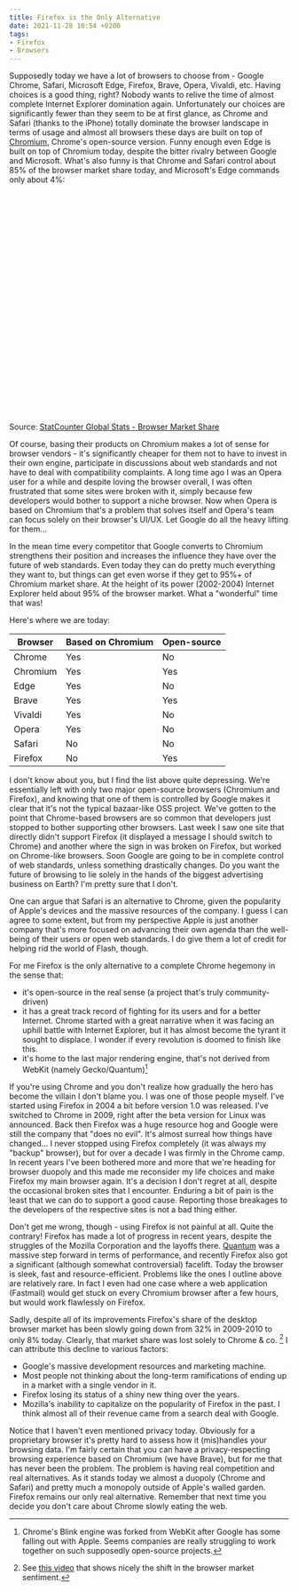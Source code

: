 ```yaml
---
title: Firefox is the Only Alternative
date: 2021-11-28 10:54 +0200
tags:
- Firefox
- Browsers
---
```


Supposedly today we have a lot of browsers to choose from - Google Chrome, Safari, Microsoft Edge, Firefox, Brave, Opera, Vivaldi, etc.
Having choices is a good thing, right? Nobody wants to relive the time of almost complete Internet Explorer domination again.
Unfortunately our choices are significantly fewer than they seem to be at first glance, as Chrome and Safari (thanks to the iPhone) totally dominate
the browser landscape in terms of usage and almost all browsers these days are built on top of [Chromium](https://www.chromium.org/Home), Chrome's open-source version.
Funny enough even Edge is built on top of Chromium today, despite the bitter rivalry between Google and Microsoft. What's also funny is that
Chrome and Safari control about 85% of the browser market share today, and Microsoft's Edge commands only about 4%:

<div id="all-browser-ww-monthly-202010-202110" width="600" height="400" style="width:600px; height: 400px;"></div><!-- You may change the values of width and height above to resize the chart --><p>Source: <a href="https://gs.statcounter.com/browser-market-share">StatCounter Global Stats - Browser Market Share</a></p><script type="text/javascript" src="https://www.statcounter.com/js/fusioncharts.js"></script><script type="text/javascript" src="https://gs.statcounter.com/chart.php?all-browser-ww-monthly-202010-202110&chartWidth=600"></script>

Of course, basing their products on Chromium makes a lot of sense for browser vendors - it's significantly cheaper for them not to have to invest in their own engine, participate
in discussions about web standards and not have to deal with compatibility complaints. A long time ago I was an Opera user for a while and despite loving
the browser overall, I was often frustrated that some sites were broken with it, simply because few developers would bother to support a niche browser.
Now when Opera is based on Chromium that's a problem that solves itself and Opera's team can focus solely on their browser's UI/UX. Let Google do all the
heavy lifting for them...

In the mean time every competitor that Google converts to Chromium strengthens
their position and increases the influence they have over the future of web
standards. Even today they can do pretty much everything they want to, but things
can get even worse if they get to 95%+ of Chromium market share. At the height of
its power (2002-2004) Internet Explorer held about 95% of the browser market. What a
"wonderful" time that was!

Here's where we are today:

| Browser       | Based on Chromium | Open-source |
| ------------- | ----------------- | ----------- |
| Chrome  | Yes      | No |
| Chromium | Yes | Yes |
| Edge  | Yes      | No |
| Brave | Yes | Yes |
| Vivaldi | Yes | No |
| Opera | Yes | No |
| Safari | No | No |
| Firefox | No | Yes |

I don't know about you, but I find the list above quite depressing. We're
essentially left with only two major open-source browsers (Chromium and
Firefox), and knowing that one of them is controlled by Google makes it clear
that it's not the typical bazaar-like OSS project. We've gotten to the point
that Chrome-based browsers are so common that developers just stopped to bother
supporting other browsers. Last week I saw one site that directly didn't support
Firefox (it displayed a message I should switch to Chrome) and another where the
sign in was broken on Firefox, but worked on Chrome-like browsers. Soon Google
are going to be in complete control of web standards, unless something
drastically changes.  Do you want the future of browsing to lie solely in the
hands of the biggest advertising business on Earth?  I'm pretty sure that I
don't.

One can argue that Safari is an alternative to Chrome, given the popularity of
Apple's devices and the massive resources of the company. I guess I can agree to
some extent, but from my perspective Apple is just another company that's more
focused on advancing their own agenda than the well-being of their users or open
web standards. I do give them a lot of credit for helping rid the world of
Flash, though.

For me Firefox is the only alternative to a complete Chrome hegemony in the sense that:

- it's open-source in the real sense (a project that's truly community-driven)
- it has a great track record of fighting for its users and for a better
  Internet. Chrome started with a great narrative when it was facing an uphill
  battle with Internet Explorer, but it has almost become the tyrant it sought
  to displace. I wonder if every revolution is doomed to finish like this.
- it's home to the last major rendering engine, that's not derived from WebKit (namely Gecko/Quantum)[^1]

If you're using Chrome and you don't realize how gradually the hero has become the villain I don't blame you. I was one of those people myself. I've started using
Firefox in 2004 a bit before version 1.0 was released. I've switched to Chrome in 2009, right after the beta version for Linux was announced. Back then Firefox
was a huge resource hog and Google were still the company that "does no evil". It's almost surreal how things have changed... I never stopped using Firefox completely (it was always my "backup" browser), but for over a decade I was firmly in the Chrome camp. In recent years I've been bothered more and more that we're heading for browser duopoly and
this made me reconsider my life choices and make Firefox my main browser again. It's a decision I don't regret at all, despite the occasional broken sites that
I encounter. Enduring a bit of pain is the least that we can do to support a good cause. Reporting those breakages to the developers of the respective sites is not
a bad thing either.

Don't get me wrong, though - using Firefox is not painful at all. Quite the
contrary! Firefox has made a lot of progress in recent years, despite the
struggles of the Mozilla
Corporation and the layoffs there. [Quantum](https://blog.mozilla.org/en/mozilla/introducing-firefox-quantum/)
was a massive step forward in terms of performance, and recently Firefox also
got a significant (although somewhat controversial) facelift. Today the browser
is sleek, fast and resource-efficient. Problems like the ones I outline above are
relatively rare. In fact I even had one case where a web application (Fastmail) would get
stuck on every Chromium browser after a few hours, but would work flawlessly on
Firefox.

Sadly, despite all of its improvements Firefox's share of the desktop browser
market has been slowly going down from 32% in 2009-2010 to only 8% today. Clearly, that
market share was lost solely to Chrome & co. [^2] I can attribute this decline to
various factors:

- Google's massive development resources and marketing machine.
- Most people not thinking about the long-term ramifications of ending up in a
  market with a single vendor in it.
- Firefox losing its status of a shiny new thing over the years.
- Mozilla's inability to capitalize on the popularity of Firefox in the past. I think almost all of their revenue came from a search deal with Google.

Notice that I haven't even mentioned privacy today. Obviously for a proprietary browser it's pretty hard to assess how it (mis)handles your browsing data.
I'm fairly certain that you can have a privacy-respecting browsing experience based on Chromium (we have Brave), but for me that has never been the problem.
The problem is having real competition and real alternatives. As it stands today we almost a duopoly (Chrome and Safari) and pretty much a monopoly outside
of Apple's walled garden. Firefox remains our only real alternative. Remember that next time you decide you don't care about Chrome slowly eating the web.

[^1]: Chrome's Blink engine was forked from WebKit after Google has some falling out with Apple. Seems companies are really struggling to work together on such supposedly open-source projects.
[^2]: See [this video](https://www.youtube.com/watch?v=s9pvB4N99sQ) that shows nicely the shift in the browser market sentiment.
